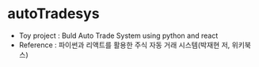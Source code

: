 # autoTradesys
 - Toy project : Buld Auto Trade System using python and react
 - Reference : 파이썬과 리액트를 활용한 주식 자동 거래 시스템(박재현 저, 위키북스)
